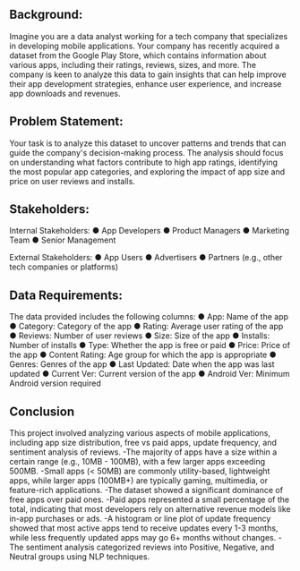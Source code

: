 Background: 
-
Imagine you are a data analyst working for a tech company that specializes in developing mobile applications. Your company has recently acquired a dataset from the Google Play Store, which contains information about various apps, including their ratings, reviews, sizes,
and more. The company is keen to analyze this data to gain insights that can help improve their app development strategies, enhance user experience, and increase app downloads and revenues.


Problem Statement:
-
Your task is to analyze this dataset to uncover patterns and trends that can guide the company's decision-making process. The analysis should focus on understanding what factors contribute to high app ratings, identifying the most popular app categories, and exploring the impact of 
app size and price on user reviews and installs.

Stakeholders:
-
Internal Stakeholders:
● App Developers
● Product Managers
● Marketing Team
● Senior Management

External Stakeholders:
● App Users
● Advertisers
● Partners (e.g., other tech companies or platforms)

Data Requirements:
-
The data provided includes the following columns:
● App: Name of the app
● Category: Category of the app
● Rating: Average user rating of the app
● Reviews: Number of user reviews
● Size: Size of the app
● Installs: Number of installs
● Type: Whether the app is free or paid
● Price: Price of the app
● Content Rating: Age group for which the app is appropriate
● Genres: Genres of the app
● Last Updated: Date when the app was last updated
● Current Ver: Current version of the app
● Android Ver: Minimum Android version required

Conclusion
-
This project involved analyzing various aspects of mobile applications, including app size distribution, free vs paid apps, update frequency, and sentiment analysis of reviews.
-The majority of apps have a size within a certain range (e.g., 10MB - 100MB), with a few larger apps exceeding 500MB.
-Small apps (< 50MB) are commonly utility-based, lightweight apps, while larger apps (100MB+) are typically gaming, multimedia, or feature-rich applications.
-The dataset showed a significant dominance of free apps over paid ones.
-Paid apps represented a small percentage of the total, indicating that most developers rely on alternative revenue models like in-app purchases or ads.
-A histogram or line plot of update frequency showed that most active apps tend to receive updates every 1-3 months, while less frequently updated apps may go 6+ months without changes.
-The sentiment analysis categorized reviews into Positive, Negative, and Neutral groups using NLP techniques.
